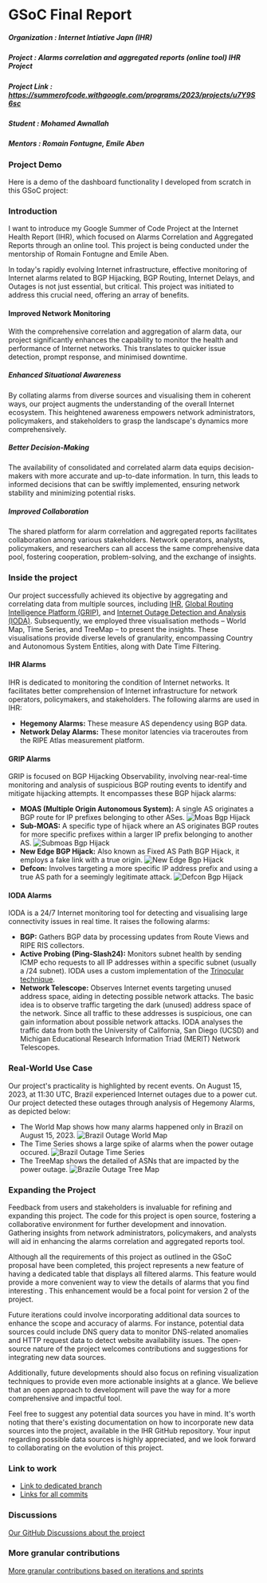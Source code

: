 # GSoC Final Report
##### Organization : Internet Intiative Japn (IHR)
##### Project      : Alarms correlation and aggregated reports (online tool) IHR Project
##### Project Link      : https://summerofcode.withgoogle.com/programs/2023/projects/u7Y9S6sc
##### Student      : Mohamed Awnallah
##### Mentors      : Romain Fontugne, Emile Aben

### Project Demo
Here is a demo of the dashboard functionality I developed from scratch in this GSoC project:

### Introduction
I want to introduce my Google Summer of Code Project at the Internet Health Report (IHR), which focused on Alarms Correlation and Aggregated Reports through an online tool. This project is being conducted under the mentorship of Romain Fontugne and Emile Aben.

In today's rapidly evolving Internet infrastructure, effective monitoring of Internet alarms related to BGP Hijacking, BGP Routing, Internet Delays, and Outages is not just essential, but critical. This project was initiated to address this crucial need, offering an array of benefits.

#### Improved Network Monitoring
With the comprehensive correlation and aggregation of alarm data, our project significantly enhances the capability to monitor the health and performance of Internet networks. This translates to quicker issue detection, prompt response, and minimised downtime.

##### Enhanced Situational Awareness
By collating alarms from diverse sources and visualising them in coherent ways, our project augments the understanding of the overall Internet ecosystem. This heightened awareness empowers network administrators, policymakers, and stakeholders to grasp the landscape's dynamics more comprehensively.

##### Better Decision-Making
The availability of consolidated and correlated alarm data equips decision-makers with more accurate and up-to-date information. In turn, this leads to informed decisions that can be swiftly implemented, ensuring network stability and minimizing potential risks.

##### Improved Collaboration
The shared platform for alarm correlation and aggregated reports facilitates collaboration among various stakeholders. Network operators, analysts, policymakers, and researchers can all access the same comprehensive data pool, fostering cooperation, problem-solving, and the exchange of insights.


### Inside the project
Our project successfully achieved its objective by aggregating and correlating data from multiple sources, including [IHR](https://ihr.iijlab.net/ihr/en-us), [Global Routing Intelligence Platform (GRIP)](https://grip.inetintel.cc.gatech.edu/), and [Internet Outage Detection and Analysis (IODA)](https://ioda.inetintel.cc.gatech.edu/dashboard). Subsequently, we employed three visualisation methods – World Map, Time Series, and TreeMap – to present the insights. These visualisations provide diverse levels of granularity, encompassing Country and Autonomous System Entities, along with Date Time Filtering.

#### IHR Alarms
IHR is dedicated to monitoring the condition of Internet networks. It facilitates better comprehension of Internet infrastructure for network operators, policymakers, and stakeholders. The following alarms are used in IHR:

- **Hegemony Alarms:** These measure AS dependency using BGP data.
- **Network Delay Alarms:** These monitor latencies via traceroutes from the RIPE Atlas measurement platform.

#### GRIP Alarms
GRIP is focused on BGP Hijacking Observability, involving near-real-time monitoring and analysis of suspicious BGP routing events to identify and mitigate hijacking attempts. It encompasses these BGP hijack alarms:
- **MOAS (Multiple Origin Autonomous System):** A single AS originates a BGP route for IP prefixes belonging to other ASes.
![Moas Bgp Hijack](./assets/moas-bgp-hijack.png)
- **Sub-MOAS:** A specific type of hijack where an AS originates BGP routes for more specific prefixes within a larger IP prefix belonging to another AS.
![Submoas Bgp Hijack](./assets/diagrams/submoas-bgp-hijack.png)
- **New Edge BGP Hijack:** Also known as Fixed AS Path BGP Hijack, it employs a fake link with a true origin.
![New Edge Bgp Hijack](./assets/new-edge-bgp-hijack.png)
- **Defcon:** Involves targeting a more specific IP address prefix and using a true AS path for a seemingly legitimate attack.
![Defcon Bgp Hijack](./assets/defcon-bgp-hijack.png)

#### IODA Alarms
IODA is a 24/7 Internet monitoring tool for detecting and visualising large connectivity issues in real time. It raises the following alarms:
- **BGP:** Gathers BGP data by processing updates from Route Views and RIPE RIS collectors.
- **Active Probing (Ping-Slash24):** Monitors subnet health by sending ICMP echo requests to all IP addresses within a specific subnet (usually a /24 subnet). IODA uses a custom implementation of the [Trinocular technique](https://www.isi.edu/~johnh/PAPERS/Quan13c.html).
- **Network Telescope:** Observes Internet events targeting unused address space, aiding in detecting possible network attacks. The basic idea is to observe traffic targeting the dark (unused) address space of the network. Since all traffic to these addresses is suspicious, one can gain information about possible network attacks. IODA analyses the traffic data from both the University of California, San Diego (UCSD) and Michigan Educational Research Information Triad (MERIT) Network Telescopes.

### Real-World Use Case
Our project's practicality is highlighted by recent events. On August 15, 2023, at 11:30 UTC, Brazil experienced Internet outages due to a power cut. Our project detected these outages through analysis of Hegemony Alarms, as depicted below:
- The World Map shows how many alarms happened only in Brazil on August 15, 2023.
![Brazil Outage World Map](./assets/brazil-outage-world-map.png)
- The Time Series shows a large spike of alarms when the power outage occured.
![Brazil Outage Time Series](./assets/brazil-outage-time-series.png)
- The TreeMap shows the detailed of ASNs that are impacted by the power outage.
![Brazile Outage Tree Map](./assets/brazile-outage-tree-map.png)

### Expanding the Project
Feedback from users and stakeholders is invaluable for refining and expanding this project. The code for this project is open source, fostering a collaborative environment for further development and innovation. Gathering insights from network administrators, policymakers, and analysts will aid in enhancing the alarms correlation and aggregated reports tool.

Although all the requirements of this project as outlined in the GSoC proposal have been completed, this project represents a new feature of having a dedicated table that displays all filtered alarms. This feature would provide a more convenient way to view the details of alarms that you find interesting . This enhancement would be a focal point for version 2 of the project.

Future iterations could involve incorporating additional data sources to enhance the scope and accuracy of alarms. For instance, potential data sources could include DNS query data to monitor DNS-related anomalies and HTTP request data to detect website availability issues. The open-source nature of the project welcomes contributions and suggestions for integrating new data sources.

Additionally, future developments should also focus on refining visualization techniques to provide even more actionable insights at a glance. We believe that an open approach to development will pave the way for a more comprehensive and impactful tool.

Feel free to suggest any potential data sources you have in mind. It's worth noting that there's existing documentation on how to incorporate new data sources into the project, available in the IHR GitHub repository. Your input regarding possible data sources is highly appreciated, and we look forward to collaborating on the evolution of this project.

### Link to work
* [Link to dedicated branch](https://github.com/InternetHealthReport/ihr-website/tree/alarm-corr-aggr)
* [Links for all commits](https://github.com/InternetHealthReport/ihr-website/pulls?q=is%3Apr%20author%3Amohamedawnallah%20project%3Ainternethealthreport%2F6)

### Discussions
[Our GitHub Discussions about the project](https://github.com/orgs/InternetHealthReport/discussions/categories/gsoc23-alarms-correlation-and-aggregated-reports-online-tool?discussions_q=category%3A%22GSoC23%3A+Alarms+correlation+and+aggregated+reports+%28online+tool%29%22+)

### More granular contributions
[More granular contributions based on iterations and sprints](https://github.com/orgs/InternetHealthReport/projects/6)

